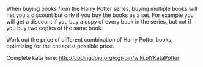 ﻿When buying books from the Harry Potter series, buying multiple books will net you a discount but only if you buy the books as a set. For example you will get a discount if you buy a copy of every book in the series, but not if you buy two copies of the same book. 

Work out the price of different combination of Harry Potter books, optimizing for the cheapest possible price. 

Complete kata here: http://codingdojo.org/cgi-bin/wiki.pl?KataPotter